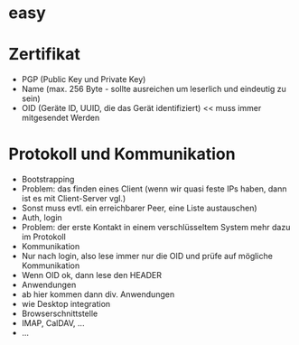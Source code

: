 easy
====

Zertifikat
==========
* PGP (Public Key und Private Key)
* Name (max. 256 Byte - sollte ausreichen um leserlich und eindeutig zu sein)
* OID (Geräte ID, UUID, die das Gerät identifiziert) << muss immer mitgesendet Werden

Protokoll und Kommunikation
===========================

* Bootstrapping
 * Problem: das finden eines Client (wenn wir quasi feste IPs haben, dann ist es mit Client-Server vgl.)
 * Sonst muss evtl. ein erreichbarer Peer, eine Liste austauschen)
* Auth, login
 * Problem: der erste Kontakt in einem verschlüsseltem System mehr dazu im Protokoll
* Kommunikation
 * Nur nach login, also lese immer nur die OID und prüfe auf mögliche Kommunikation
 * Wenn OID ok, dann lese den HEADER
* Anwendungen
 * ab hier kommen dann div. Anwendungen
 * wie Desktop integration
 * Browserschnittstelle
 * IMAP, CalDAV, ...
 * ...
